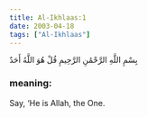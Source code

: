 ```yaml
---
title: Al-Ikhlaas:1
date: 2003-04-18
tags: ["Al-Ikhlaas"]
---
```

بِسْمِ اللَّهِ الرَّحْمَٰنِ الرَّحِيمِ قُلْ هُوَ اللَّهُ أَحَدٌ
### meaning: 
Say, ‘He is Allah, the One.
